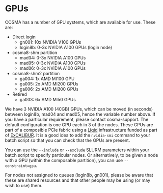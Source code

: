 # GPUs

COSMA has a number of GPU systems, which are available for use. These are:

* Direct login
  * gn001: 10x NVIDIA V100 GPUs 
  * login8b: 0-3x NVIDIA A100 GPUs (login node)
* cosma8-shm partition
  * mad04: 0-3x NVIDIA A100 GPUs
  * mad05: 0-3x NVIDIA A100 GPUs
  * mad06: 0-3x NVIDIA A100 GPUs
* cosma8-shm2 partition
  * ga004: 1x AMD MI100 GPU
  * ga005: 2x AMD MI200 GPUs
  * ga006: 2x AMD MI200 GPUs
* Retired
  * ga003: 6x AMD MI50 GPUs

We have 3 NVIDIA A100 (40GB) GPUs, which can be moved (in seconds) between login8b, mad04 and mad05, hence the variable number above. If you have a particular requirement, please contact cosma-support. The default configuration is one GPU each in 3 of the nodes. These GPUs are part of a composible PCIe fabric using a [Liqid](https://www.liqid.com) infrastructure funded as part of [ExCALIBUR](https://excalibur.ac.uk).  It is a good idea to add the ```nvidia-smi``` command to your batch script so that you can check that the GPUs are present.

You can use the ```--include``` or ```--exclude``` SLURM parameters within your batch script to specify particular nodes.  Or alternatively, to be given a node with a GPU (within the composable partition), you can use ```--constraint=gpu```.

For nodes not assigned to queues (login8b, gn001), please be aware that these are shared resources and that other people may be using (or may wish to use) them.

